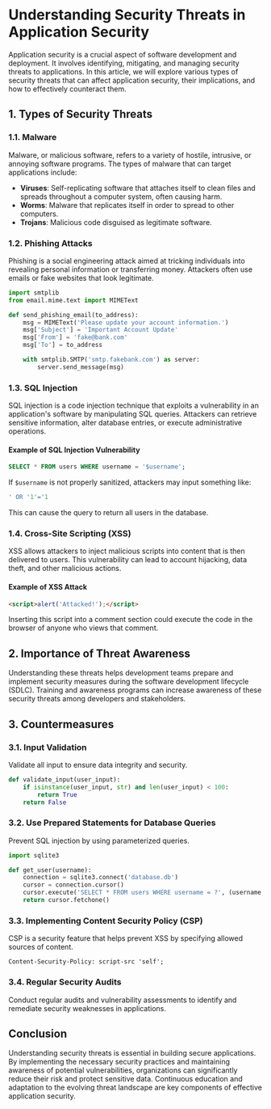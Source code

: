 # Understanding Security Threats in Application Security

Application security is a crucial aspect of software development and deployment. It involves identifying, mitigating, and managing security threats to applications. In this article, we will explore various types of security threats that can affect application security, their implications, and how to effectively counteract them.

## 1. Types of Security Threats

### 1.1. Malware
Malware, or malicious software, refers to a variety of hostile, intrusive, or annoying software programs. The types of malware that can target applications include:
- **Viruses**: Self-replicating software that attaches itself to clean files and spreads throughout a computer system, often causing harm.
- **Worms**: Malware that replicates itself in order to spread to other computers.
- **Trojans**: Malicious code disguised as legitimate software.

### 1.2. Phishing Attacks
Phishing is a social engineering attack aimed at tricking individuals into revealing personal information or transferring money. Attackers often use emails or fake websites that look legitimate.

```python
import smtplib
from email.mime.text import MIMEText

def send_phishing_email(to_address):
    msg = MIMEText('Please update your account information.')
    msg['Subject'] = 'Important Account Update'
    msg['From'] = 'fake@bank.com'
    msg['To'] = to_address

    with smtplib.SMTP('smtp.fakebank.com') as server:
        server.send_message(msg)
``` 

### 1.3. SQL Injection
SQL injection is a code injection technique that exploits a vulnerability in an application's software by manipulating SQL queries. Attackers can retrieve sensitive information, alter database entries, or execute administrative operations.

#### Example of SQL Injection Vulnerability
```sql
SELECT * FROM users WHERE username = '$username';
```
If `$username` is not properly sanitized, attackers may input something like:
```sql
' OR '1'='1
```
This can cause the query to return all users in the database.

### 1.4. Cross-Site Scripting (XSS)
XSS allows attackers to inject malicious scripts into content that is then delivered to users. This vulnerability can lead to account hijacking, data theft, and other malicious actions.

#### Example of XSS Attack
```html
<script>alert('Attacked!');</script>
```
Inserting this script into a comment section could execute the code in the browser of anyone who views that comment.

## 2. Importance of Threat Awareness
Understanding these threats helps development teams prepare and implement security measures during the software development lifecycle (SDLC). Training and awareness programs can increase awareness of these security threats among developers and stakeholders.

## 3. Countermeasures

### 3.1. Input Validation
Validate all input to ensure data integrity and security.

```python
def validate_input(user_input):
    if isinstance(user_input, str) and len(user_input) < 100:
        return True
    return False
```

### 3.2. Use Prepared Statements for Database Queries
Prevent SQL injection by using parameterized queries.

```python
import sqlite3

def get_user(username):
    connection = sqlite3.connect('database.db')
    cursor = connection.cursor()
    cursor.execute('SELECT * FROM users WHERE username = ?', (username,))
    return cursor.fetchone()
```

### 3.3. Implementing Content Security Policy (CSP)
CSP is a security feature that helps prevent XSS by specifying allowed sources of content.

```http
Content-Security-Policy: script-src 'self';
```

### 3.4. Regular Security Audits
Conduct regular audits and vulnerability assessments to identify and remediate security weaknesses in applications.

## Conclusion
Understanding security threats is essential in building secure applications. By implementing the necessary security practices and maintaining awareness of potential vulnerabilities, organizations can significantly reduce their risk and protect sensitive data. Continuous education and adaptation to the evolving threat landscape are key components of effective application security.
